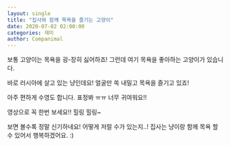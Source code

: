 ```yaml
---
layout: single
title: "집사와 함께 목욕을 즐기는 고양이"
date: 2020-07-02 02:00:00
categories: 재미
author: Companimal
---
```


보통 고양이는 목욕을 굉-장히 싫어하죠! 그런데 여기 목욕을 좋아하는 고양이가 있습니다.

바로 러시아에 살고 있는 냥인데요! 얼굴만 쏙 내밀고 목욕을 즐기고 있죠!

아주 편하게 수영도 합니다. 표정봐 ㅠㅠ 너무 귀여워요!!

영상으로 꼭 한번 보세요!! 힐링 힐링~

보면 볼수록 정말 신기하네요! 어떻게 저럴 수가 있는지..! 집사는 냥이랑 함께 목욕 할 수 있어서 행복하겠어요. :)
